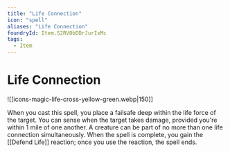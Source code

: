 ```yaml
---
title: "Life Connection"
icon: "spell"
aliases: "Life Connection"
foundryId: Item.S2RV0bDDrJurIxMc
tags:
  - Item
---
```


# Life Connection
![[icons-magic-life-cross-yellow-green.webp|150]]

When you cast this spell, you place a failsafe deep within the life force of the target. You can sense when the target takes damage, provided you're within 1 mile of one another. A creature can be part of no more than one life connection simultaneously. When the spell is complete, you gain the [[Defend Life]] reaction; once you use the reaction, the spell ends.


